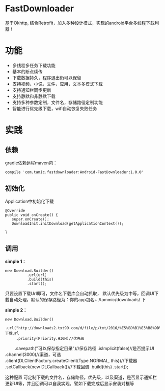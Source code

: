# FastDownloader
基于Okhttp, 结合Retrofit，加入多种设计模式，实现的android平台多线程下载利器！

# 功能 #

- 多线程多任务下载功能
- 基本的断点续传
- 下载数据持久，程序退出仍可以保留
- 支持视频，小说，文件，应用，文本多模式下载
- 支持通知栏同步更新
- 支持静默和非静默下载
- 支持多种参数定制，文件名，存储路径定制功能
- 智能进行优先级下载，wifi自动恢复失败任务


# 实践 #

## 依赖 ##

gradle依赖远程maven包：


    compile 'com.tamic.fastdownloader:Android-FastDownloader:1.0.0'

## 初始化 ##

Application中初始化下载

    @Override
    public void onCreate() {
       super.onCreate();
       DownloadInit.initDownload(getApplicationContext());
  
    }

## 调用 ##

**simple 1**：

    new Download.Builder()
              .url(url)
              .build(this)
              .start();

只要设置下载Url即可，文件名下载库会自动抓取，
默认优先级为中等，回调UI下载自动处理，默认的保存路径为：你的app包名+ /tammic/downloads/   下

**simple 2：**

    new Download.Builder()
         .url("http://downloads2.txt99.com/d/file/p/txt/2016/%E5%BD%B1%E5%B8%9D%E7%9A%84%E8%80%81%E5%A9%86.txt")//下载url
         .priority(Priority.HIGH)//优先级
         .savepath("可以保存指定目录")//保存路径
         .isImplicit(false)//是否提示UI
         .channel(3000)//渠道，可选
         .client(DLClientFactory.createClient(Type.NORMAL, this))//下载器
         .setCallback(new DLCallback())//下载回调
         .build(this)
         .start();

这种配置 可定制下载的文件名，存储路径，优先级，以及渠道，是否显示通知栏更新UI等，并且回调可以自我实现，譬如下载完成后显示安装对框等

